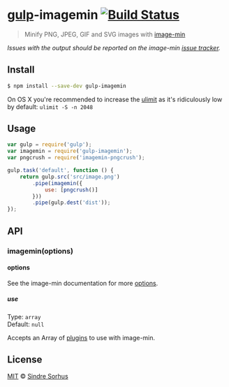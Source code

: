 # [gulp](http://gulpjs.com)-imagemin [![Build Status](https://travis-ci.org/sindresorhus/gulp-imagemin.svg?branch=master)](https://travis-ci.org/sindresorhus/gulp-imagemin)

> Minify PNG, JPEG, GIF and SVG images with [image-min](https://github.com/kevva/image-min)

*Issues with the output should be reported on the image-min [issue tracker](https://github.com/kevva/image-min/issues).*


## Install

```bash
$ npm install --save-dev gulp-imagemin
```

On OS X you're recommended to increase the [ulimit](http://superuser.com/a/443168/6877) as it's ridiculously low by default: `ulimit -S -n 2048`


## Usage

```js
var gulp = require('gulp');
var imagemin = require('gulp-imagemin');
var pngcrush = require('imagemin-pngcrush');

gulp.task('default', function () {
	return gulp.src('src/image.png')
		.pipe(imagemin({
			use: [pngcrush()]
		}))
		.pipe(gulp.dest('dist'));
});
```


## API

### imagemin(options)

#### options

See the image-min documentation for more [options](https://github.com/kevva/image-min#plugins).

##### use

Type: `array`  
Default: `null`

Accepts an Array of [plugins](https://npmjs.org/keyword/imageminplugin) to use with image-min.


## License

[MIT](http://opensource.org/licenses/MIT) © [Sindre Sorhus](http://sindresorhus.com)
